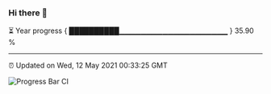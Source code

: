 ### Hi there 👋

⏳ Year progress { ██████████▁▁▁▁▁▁▁▁▁▁▁▁▁▁▁▁▁▁▁▁ } 35.90 %

---

⏰ Updated on Wed, 12 May 2021 00:33:25 GMT

![Progress Bar CI](https://github.com/liununu/liununu/workflows/Progress%20Bar%20CI/badge.svg)
